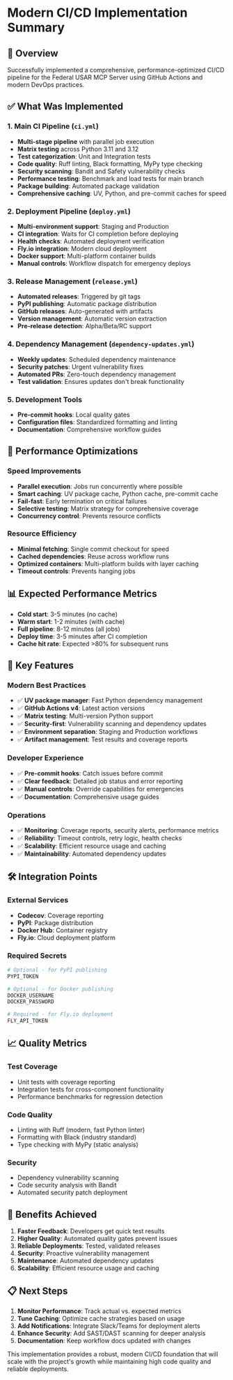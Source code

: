 # Modern CI/CD Implementation Summary

## 🎯 Overview

Successfully implemented a comprehensive, performance-optimized CI/CD pipeline for the Federal USAR MCP Server using GitHub Actions and modern DevOps practices.

## ✅ What Was Implemented

### 1. **Main CI Pipeline** (`ci.yml`)
- **Multi-stage pipeline** with parallel job execution
- **Matrix testing** across Python 3.11 and 3.12
- **Test categorization**: Unit and Integration tests
- **Code quality**: Ruff linting, Black formatting, MyPy type checking
- **Security scanning**: Bandit and Safety vulnerability checks
- **Performance testing**: Benchmark and load tests for main branch
- **Package building**: Automated package validation
- **Comprehensive caching**: UV, Python, and pre-commit caches for speed

### 2. **Deployment Pipeline** (`deploy.yml`)
- **Multi-environment support**: Staging and Production
- **CI integration**: Waits for CI completion before deploying
- **Health checks**: Automated deployment verification
- **Fly.io integration**: Modern cloud deployment
- **Docker support**: Multi-platform container builds
- **Manual controls**: Workflow dispatch for emergency deploys

### 3. **Release Management** (`release.yml`)
- **Automated releases**: Triggered by git tags
- **PyPI publishing**: Automatic package distribution
- **GitHub releases**: Auto-generated with artifacts
- **Version management**: Automatic version extraction
- **Pre-release detection**: Alpha/Beta/RC support

### 4. **Dependency Management** (`dependency-updates.yml`)
- **Weekly updates**: Scheduled dependency maintenance
- **Security patches**: Urgent vulnerability fixes
- **Automated PRs**: Zero-touch dependency management
- **Test validation**: Ensures updates don't break functionality

### 5. **Development Tools**
- **Pre-commit hooks**: Local quality gates
- **Configuration files**: Standardized formatting and linting
- **Documentation**: Comprehensive workflow guides

## 🚀 Performance Optimizations

### Speed Improvements
- **Parallel execution**: Jobs run concurrently where possible
- **Smart caching**: UV package cache, Python cache, pre-commit cache
- **Fail-fast**: Early termination on critical failures
- **Selective testing**: Matrix strategy for comprehensive coverage
- **Concurrency control**: Prevents resource conflicts

### Resource Efficiency
- **Minimal fetching**: Single commit checkout for speed
- **Cached dependencies**: Reuse across workflow runs
- **Optimized containers**: Multi-platform builds with layer caching
- **Timeout controls**: Prevents hanging jobs

## 📊 Expected Performance Metrics

- **Cold start**: 3-5 minutes (no cache)
- **Warm start**: 1-2 minutes (with cache)
- **Full pipeline**: 8-12 minutes (all jobs)
- **Deploy time**: 3-5 minutes after CI completion
- **Cache hit rate**: Expected >80% for subsequent runs

## 🔧 Key Features

### Modern Best Practices
- ✅ **UV package manager**: Fast Python dependency management
- ✅ **GitHub Actions v4**: Latest action versions
- ✅ **Matrix testing**: Multi-version Python support
- ✅ **Security-first**: Vulnerability scanning and dependency updates
- ✅ **Environment separation**: Staging and Production workflows
- ✅ **Artifact management**: Test results and coverage reports

### Developer Experience
- ✅ **Pre-commit hooks**: Catch issues before commit
- ✅ **Clear feedback**: Detailed job status and error reporting
- ✅ **Manual controls**: Override capabilities for emergencies
- ✅ **Documentation**: Comprehensive usage guides

### Operations
- ✅ **Monitoring**: Coverage reports, security alerts, performance metrics
- ✅ **Reliability**: Timeout controls, retry logic, health checks
- ✅ **Scalability**: Efficient resource usage and caching
- ✅ **Maintainability**: Automated dependency updates

## 🛠️ Integration Points

### External Services
- **Codecov**: Coverage reporting
- **PyPI**: Package distribution
- **Docker Hub**: Container registry
- **Fly.io**: Cloud deployment platform

### Required Secrets
```bash
# Optional - for PyPI publishing
PYPI_TOKEN

# Optional - for Docker publishing  
DOCKER_USERNAME
DOCKER_PASSWORD

# Required - for Fly.io deployment
FLY_API_TOKEN
```

## 📈 Quality Metrics

### Test Coverage
- Unit tests with coverage reporting
- Integration tests for cross-component functionality
- Performance benchmarks for regression detection

### Code Quality
- Linting with Ruff (modern, fast Python linter)
- Formatting with Black (industry standard)
- Type checking with MyPy (static analysis)

### Security
- Dependency vulnerability scanning
- Code security analysis with Bandit
- Automated security patch deployment

## 🎉 Benefits Achieved

1. **Faster Feedback**: Developers get quick test results
2. **Higher Quality**: Automated quality gates prevent issues
3. **Reliable Deployments**: Tested, validated releases
4. **Security**: Proactive vulnerability management
5. **Maintenance**: Automated dependency updates
6. **Scalability**: Efficient resource usage and caching

## 📋 Next Steps

1. **Monitor Performance**: Track actual vs. expected metrics
2. **Tune Caching**: Optimize cache strategies based on usage
3. **Add Notifications**: Integrate Slack/Teams for deployment alerts
4. **Enhance Security**: Add SAST/DAST scanning for deeper analysis
5. **Documentation**: Keep workflow docs updated with changes

This implementation provides a robust, modern CI/CD foundation that will scale with the project's growth while maintaining high code quality and reliable deployments.